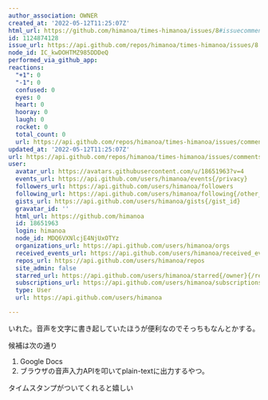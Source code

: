 ```yaml
---
author_association: OWNER
created_at: '2022-05-12T11:25:07Z'
html_url: https://github.com/himanoa/times-himanoa/issues/8#issuecomment-1124874128
id: 1124874128
issue_url: https://api.github.com/repos/himanoa/times-himanoa/issues/8
node_id: IC_kwDOHTMZ985DDDeQ
performed_via_github_app: 
reactions:
  "+1": 0
  "-1": 0
  confused: 0
  eyes: 0
  heart: 0
  hooray: 0
  laugh: 0
  rocket: 0
  total_count: 0
  url: https://api.github.com/repos/himanoa/times-himanoa/issues/comments/1124874128/reactions
updated_at: '2022-05-12T11:25:07Z'
url: https://api.github.com/repos/himanoa/times-himanoa/issues/comments/1124874128
user:
  avatar_url: https://avatars.githubusercontent.com/u/18651963?v=4
  events_url: https://api.github.com/users/himanoa/events{/privacy}
  followers_url: https://api.github.com/users/himanoa/followers
  following_url: https://api.github.com/users/himanoa/following{/other_user}
  gists_url: https://api.github.com/users/himanoa/gists{/gist_id}
  gravatar_id: ''
  html_url: https://github.com/himanoa
  id: 18651963
  login: himanoa
  node_id: MDQ6VXNlcjE4NjUxOTYz
  organizations_url: https://api.github.com/users/himanoa/orgs
  received_events_url: https://api.github.com/users/himanoa/received_events
  repos_url: https://api.github.com/users/himanoa/repos
  site_admin: false
  starred_url: https://api.github.com/users/himanoa/starred{/owner}{/repo}
  subscriptions_url: https://api.github.com/users/himanoa/subscriptions
  type: User
  url: https://api.github.com/users/himanoa

---
```

いれた。音声を文字に書き起していたほうが便利なのでそっちもなんとかする。

候補は次の通り

1. Google Docs
2. ブラウザの音声入力APIを叩いてplain-textに出力するやつ。

 タイムスタンプがついてくれると嬉しい